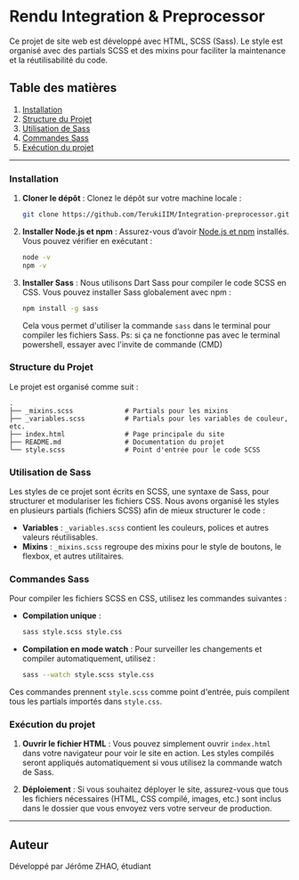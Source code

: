 # Rendu Integration & Preprocessor

Ce projet de site web est développé avec HTML, SCSS (Sass). Le style est organisé avec des partials SCSS et des mixins pour faciliter la maintenance et la réutilisabilité du code.

## Table des matières

1. [Installation](#installation)
2. [Structure du Projet](#structure-du-projet)
3. [Utilisation de Sass](#utilisation-de-sass)
4. [Commandes Sass](#commandes-sass)
5. [Exécution du projet](#exécution-du-projet)

---

### Installation

1. **Cloner le dépôt** : Clonez le dépôt sur votre machine locale :
   ```bash
   git clone https://github.com/TerukiIIM/Integration-preprocessor.git
   ```

2. **Installer Node.js et npm** : Assurez-vous d’avoir [Node.js et npm](https://nodejs.org/) installés. Vous pouvez vérifier en exécutant :
   ```bash
   node -v
   npm -v
   ```

3. **Installer Sass** : Nous utilisons Dart Sass pour compiler le code SCSS en CSS. Vous pouvez installer Sass globalement avec npm :
   ```bash
   npm install -g sass
   ```

   Cela vous permet d'utiliser la commande `sass` dans le terminal pour compiler les fichiers Sass.
   Ps: si ça ne fonctionne pas avec le terminal powershell, essayer avec l'invite de commande (CMD)

### Structure du Projet

Le projet est organisé comme suit :

```
.
├── _mixins.scss             # Partials pour les mixins
├── _variables.scss          # Partials pour les variables de couleur, etc.
├── index.html               # Page principale du site
├── README.md                # Documentation du projet
└── style.scss               # Point d'entrée pour le code SCSS
```

### Utilisation de Sass

Les styles de ce projet sont écrits en SCSS, une syntaxe de Sass, pour structurer et modulariser les fichiers CSS. Nous avons organisé les styles en plusieurs partials (fichiers SCSS) afin de mieux structurer le code :

- **Variables** : `_variables.scss` contient les couleurs, polices et autres valeurs réutilisables.
- **Mixins** : `_mixins.scss` regroupe des mixins pour le style de boutons, le flexbox, et autres utilitaires.

### Commandes Sass

Pour compiler les fichiers SCSS en CSS, utilisez les commandes suivantes :

- **Compilation unique** :
  ```bash
  sass style.scss style.css
  ```

- **Compilation en mode watch** : Pour surveiller les changements et compiler automatiquement, utilisez :
  ```bash
  sass --watch style.scss style.css
  ```

Ces commandes prennent `style.scss` comme point d'entrée, puis compilent tous les partials importés dans `style.css`.

### Exécution du projet

1. **Ouvrir le fichier HTML** : Vous pouvez simplement ouvrir `index.html` dans votre navigateur pour voir le site en action. Les styles compilés seront appliqués automatiquement si vous utilisez la commande watch de Sass.

2. **Déploiement** : Si vous souhaitez déployer le site, assurez-vous que tous les fichiers nécessaires (HTML, CSS compilé, images, etc.) sont inclus dans le dossier que vous envoyez vers votre serveur de production.

---

## Auteur

Développé par Jérôme ZHAO, étudiant